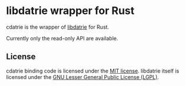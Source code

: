 # libdatrie wrapper for Rust

cdatrie is the wrapper of [libdatrie](https://linux.thai.net/~thep/datrie/datrie.html) for Rust.

Currently only the read-only API are available.

## License

cdatrie binding code is licensed under the [MIT license](LICENSE). libdatrie itself is licensed under the [GNU Lesser General Public License (LGPL)](https://www.gnu.org/licenses/lgpl-3.0.html).
